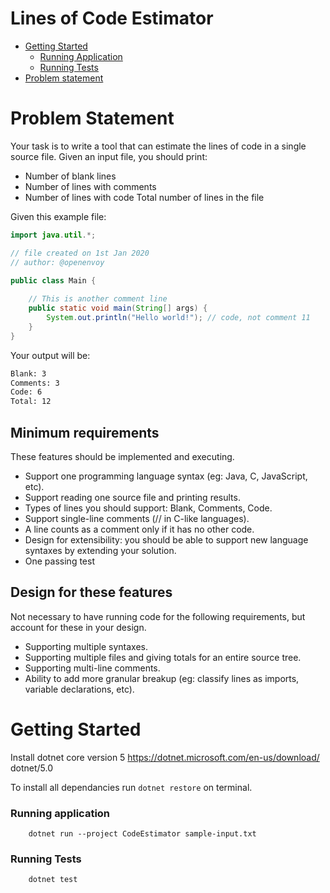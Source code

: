 Lines of Code Estimator
=======================

* [Getting Started](#getting-started)
    * [Running Application](#running-application)
    * [Running Tests](#running-tests)
* [Problem statement](#problem-statement)

# Problem Statement
Your task is to write a tool that can estimate the lines of code in a single source file. Given
an input file, you should print:
* Number of blank lines
* Number of lines with comments 
* Number of lines with code Total number of lines in the file

Given this example file:

``` java
import java.util.*;

// file created on 1st Jan 2020
// author: @openenvoy

public class Main {
    
    // This is another comment line
    public static void main(String[] args) {
        System.out.println("Hello world!"); // code, not comment 11
    }
}
```

Your output will be: 
``` bash
Blank: 3
Comments: 3
Code: 6 
Total: 12
```

## Minimum requirements

These features should be implemented and executing.
* Support one programming language syntax (eg: Java, C, JavaScript, etc).
* Support reading one source file and printing results.
* Types of lines you should support: Blank, Comments, Code.
* Support single-line comments (// in C-like languages).
* A line counts as a comment only if it has no other code.
* Design for extensibility: you should be able to support new language syntaxes by extending your solution.
* One passing test

## Design for these features
Not necessary to have running code for the following requirements, but account for these in your design.
* Supporting multiple syntaxes.
* Supporting multiple files and giving totals for an entire source tree.
* Supporting multi-line comments.
* Ability to add more granular breakup (eg: classify lines as imports, variable declarations, etc).

# Getting Started

Install dotnet core version 5 https://dotnet.microsoft.com/en-us/download/
dotnet/5.0

To install all dependancies run ` dotnet restore ` on terminal.

### Running application

``` shell
    dotnet run --project CodeEstimator sample-input.txt
```

### Running Tests

``` shell
    dotnet test
```